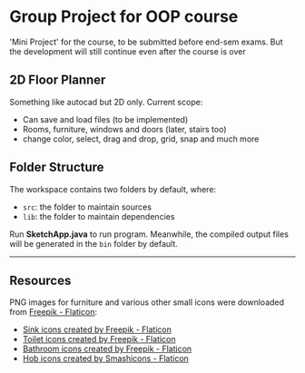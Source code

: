 # Group Project for OOP course

'Mini Project' for the course, to be submitted before end-sem exams. But the development will still continue even after the course is over

## 2D Floor Planner

Something like autocad but 2D only. Current scope:

- Can save and load files (to be implemented)
- Rooms, furniture, windows and doors (later, stairs too)
- change color, select, drag and drop, grid, snap and much more

## Folder Structure

The workspace contains two folders by default, where:

- `src`: the folder to maintain sources
- `lib`: the folder to maintain dependencies

Run **SketchApp.java** to run program. Meanwhile, the compiled output files will be generated in the `bin` folder by default.

---

## Resources

PNG images for furniture and various other small icons were downloaded from <a href="https://www.flaticon.com/" title="sink icons">Freepik - Flaticon</a>:

- <a href="https://www.flaticon.com/free-icons/sink" title="sink icons">Sink icons created by Freepik - Flaticon</a>
- <a href="https://www.flaticon.com/free-icons/toilet" title="toilet icons">Toilet icons created by Freepik - Flaticon</a>
- <a href="https://www.flaticon.com/free-icons/bathroom" title="bathroom icons">Bathroom icons created by Freepik - Flaticon</a>
- <a href="https://www.flaticon.com/free-icons/hob" title="hob icons">Hob icons created by Smashicons - Flaticon</a>
